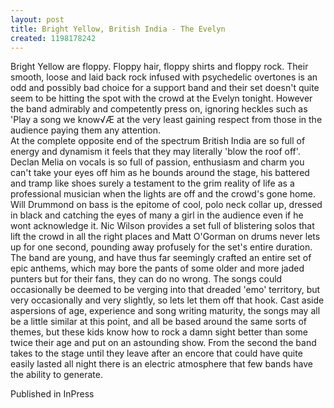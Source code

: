 ```yaml
---
layout: post
title: Bright Yellow, British India - The Evelyn
created: 1198178242
---
```

Bright Yellow are floppy. Floppy hair, floppy shirts and floppy rock. Their smooth, loose and laid back rock infused with psychedelic overtones is an odd and possibly bad choice for a support band and their set doesn't quite seem to be hitting the spot with the crowd at the Evelyn tonight. However the band admirably and competently press on, ignoring heckles such as 'Play a song we know√Æ at the very least gaining respect from those in the audience paying them any attention.<br>At the complete opposite end of the spectrum British India are so full of energy and dynamism it feels that they may literally 'blow the roof off'. Declan Melia on vocals is so full of passion, enthusiasm and charm you can't take your eyes off him as he bounds around the stage, his battered and tramp like shoes surely a testament to the grim reality of life as a professional musician when the lights are off and the crowd's gone home. Will Drummond on bass is the epitome of cool, polo neck collar up, dressed in black and catching the eyes of many a girl in the audience even if he wont acknowledge it. Nic Wilson provides a set full of blistering solos that lift the crowd in all the right places and Matt O'Gorman on drums never lets up for one second, pounding away profusely for the set's entire duration.<br>The band are young, and have thus far seemingly crafted an entire set of epic anthems, which may bore the pants of some older and more jaded punters but for their fans, they can do no wrong. The songs could occasionally be deemed to be verging into that dreaded 'emo' territory, but very occasionally and very slightly, so lets let them off that hook. Cast aside aspersions of age, experience and song writing maturity, the songs may all be a little similar at this point, and all be based around the same sorts of themes, but these kids know how to rock a damn sight better than some twice their age and put on an astounding show. From the second the band takes to the stage until they leave after an encore that could have quite easily lasted all night there is an electric atmosphere that few bands have the ability to generate.


Published in InPress
